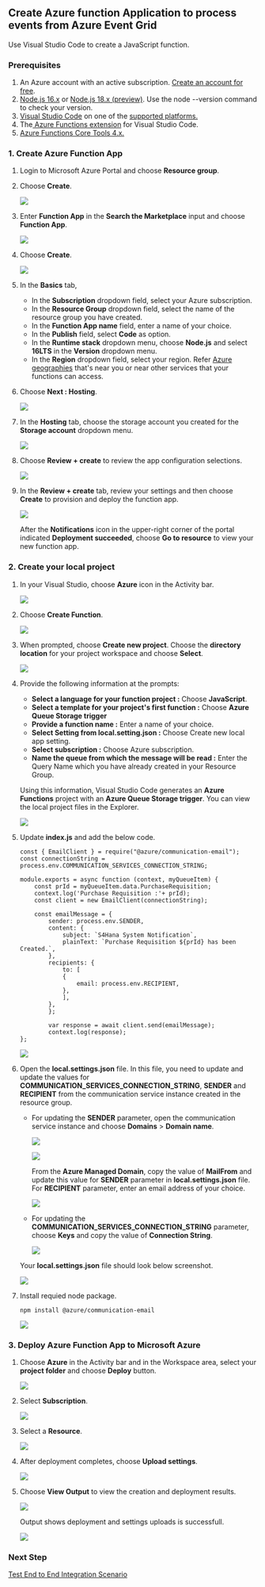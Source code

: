 ## Create Azure function Application to process events from Azure Event Grid

Use Visual Studio Code to create a JavaScript function.

### Prerequisites
1. An Azure account with an active subscription. [Create an account for free](https://azure.microsoft.com/en-gb/free/?ref=microsoft.com&utm_source=microsoft.com&utm_medium=docs&utm_campaign=visualstudio).
2. [Node.js 16.x](https://nodejs.org/en/download/releases/) or [Node.js 18.x (preview)](https://nodejs.org/en/download/releases/). Use the node --version command to check your version.
3. [Visual Studio Code](https://code.visualstudio.com/) on one of the [supported platforms.](https://code.visualstudio.com/docs/supporting/requirements#_platforms)
4. The[ Azure Functions extension](https://marketplace.visualstudio.com/items?itemName=ms-azuretools.vscode-azurefunctions) for Visual Studio Code.
5. [Azure Functions Core Tools 4.x.](https://learn.microsoft.com/en-us/azure/azure-functions/functions-run-local?tabs=v4%2Cmacos%2Ccsharp%2Cportal%2Cbash#install-the-azure-functions-core-tools)


### 1. Create Azure Function App

1. Login to Microsoft Azure Portal and choose **Resource group**.

2. Choose **Create**. 
    <p><img src="./images/01.png" ></p>

3. Enter **Function App** in the  **Search the Marketplace** input and choose **Function App**.
    <p><img src="./images/02.png"></p>

4. Choose **Create**.
    
    <p><img src="./images/03.png"></p>

5. In the **Basics** tab,

    - In the **Subscription** dropdown field, select your Azure subscription.
    - In the **Resource Group** dropdown field, select the name of the resource group you have created.
    - In the **Function App name** field, enter a name of your choice.
    - In the **Publish** field, select **Code** as option.
    - In the **Runtime stack** dropdown menu, choose **Node.js** and select **16LTS** in the **Version** dropdown menu.
    - In the **Region** dropdown field, select your region.  Refer [Azure geographies](https://azure.microsoft.com/en-gb/explore/global-infrastructure/geographies/) that's near you or near other services that your functions can access.

6. Choose **Next : Hosting**.

    <p><img src="./images/04.png"></p>

7. In the **Hosting** tab, choose the storage account you created for the **Storage account** dropdown menu. 

    <p><img src="./images/05.png"></p>

8. Choose **Review + create** to review the app configuration selections.<p><img src="./images/05.png"></p>

9. In the **Review + create** tab, review your settings and then choose **Create** to provision and deploy the function app.

    <p><img src="./images/06.png"></p>

    After the **Notifications** icon in the upper-right corner of the portal indicated **Deployment succeeded**, choose **Go to resource** to view your new function app.

### 2. Create your local project

1. In your Visual Studio, choose **Azure** icon in the Activity bar.

    <p><img src="./images/07.png"></p>

2. Choose **Create Function**.

    <p><img src="./images/08.png"></p>

3. When prompted, choose **Create new project**. Choose the **directory location** for your project workspace and choose **Select**.
    <p><img src="./images/09.png"></p>

4. Provide the following information at the prompts:

    * **Select a language for your function project :** Choose **JavaScript**.
    * **Select a template for your project's first function :** Choose **Azure Queue Storage trigger**
    * **Provide a function name :** Enter a name of your choice.
    * **Select Setting from local.setting.json :** Choose Create new local app setting.
    * **Select subscription :** Choose Azure subscription.
    * **Name the queue from which the message will be read :** Enter the Query Name which you have already created in your Resource Group.    

    Using this information, Visual Studio Code generates an **Azure Functions** project with an **Azure Queue Storage trigger**. You can view the local project files in the Explorer.

    <p><img src="./images/16.png"></p>

5. Update **index.js** and add the below code.

    ```
    const { EmailClient } = require("@azure/communication-email");
    const connectionString = process.env.COMMUNICATION_SERVICES_CONNECTION_STRING;

    module.exports = async function (context, myQueueItem) {
        const prId = myQueueItem.data.PurchaseRequisition;
        context.log('Purchase Requisition :'+ prId);
        const client = new EmailClient(connectionString);

        const emailMessage = {
            sender: process.env.SENDER,
            content: {
                subject: `S4Hana System Notification`,
                plainText: `Purchase Requisition ${prId} has been Created.`,
            },
            recipients: {
                to: [
                {
                    email: process.env.RECIPIENT,
                },
                ],
            },
            };

            var response = await client.send(emailMessage);
            context.log(response);
    };
    ```

    <p><img src="./images/17-01.png"></p>

6. Open the **local.settings.json** file. In this file, you need to update and update the values for **COMMUNICATION_SERVICES_CONNECTION_STRING**, **SENDER** and **RECIPIENT** from the communication service instance created in the resource group.

    - For updating the **SENDER** parameter, open the communication service instance and choose **Domains** > **Domain name**.

        <p><img src="./images/26.png"></p>

        <p><img src="./images/28.png"></p>

        From the **Azure Managed Domain**, copy the value of  **MailFrom** and update this value for **SENDER** parameter in **local.settings.json** file. For **RECIPIENT** parameter, enter an email address of your choice.

        <p><img src="./images/29.png"></p>   

    - For updating the **COMMUNICATION_SERVICES_CONNECTION_STRING** parameter, choose **Keys** and copy the value of **Connection String**.

        <p><img src="./images/30.png"></p>   

    Your **local.settings.json** file should look below screenshot.
    <p><img src="./images/17.png"></p>

7. Install requied node package.

    ```
    npm install @azure/communication-email
    ``` 
    <p><img src="./images/18.png"></p>

### 3. Deploy Azure Function App to Microsoft Azure

1. Choose **Azure** in the Activity bar and in the Workspace area, select your **project folder** and choose **Deploy** button.

    <p><img src="./images/19.png"></p>

2. Select **Subscription**.

    <p><img src="./images/20.png"></p>

3. Select a **Resource**.

    <p><img src="./images/21.png"></p>

4. After deployment completes, choose **Upload settings**.
    
    <p><img src="./images/23.png"></p>

5. Choose **View Output** to view the creation and deployment results.

    <p><img src="./images/24.png"></p>

    Output shows deployment and settings uploads is successfull.
    
    <p><img src="./images/25.png"></p>

### Next Step
[Test End to End Integration Scenario](../Step7-Test-Your-Application/README.md)